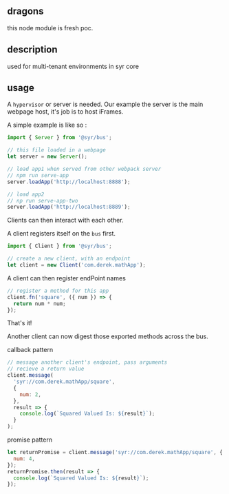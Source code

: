 ## dragons

this node module is fresh poc.

## description

used for multi-tenant environments in syr core

## usage

A `hypervisor` or server is needed. Our example the server is the main webpage host, it's job is to host iFrames.

A simple example is like so :

```javascript
import { Server } from '@syr/bus';

// this file loaded in a webpage
let server = new Server();

// load app1 when served from other webpack server
// npm run serve-app
server.loadApp('http://localhost:8888');

// load app2
// np run serve-app-two
server.loadApp('http://localhost:8889');
```

Clients can then interact with each other.

A client registers itself on the `bus` first.

```javascript
import { Client } from '@syr/bus';

// create a new client, with an endpoint
let client = new Client('com.derek.mathApp');
```

A client can then register endPoint names

```javascript
// register a method for this app
client.fn('square', ({ num }) => {
  return num * num;
});
```

That's it!

Another client can now digest those exported methods across the bus.

callback pattern

```javascript
// message another client's endpoint, pass arguments
// recieve a return value
client.message(
  'syr://com.derek.mathApp/square',
  {
    num: 2,
  },
  result => {
    console.log(`Squared Valued Is: ${result}`);
  }
);
```
promise pattern

```javascript
let returnPromise = client.message('syr://com.derek.mathApp/square', {
  num: 4,
});
returnPromise.then(result => {
  console.log(`Squared Valued Is: ${result}`);
});
```